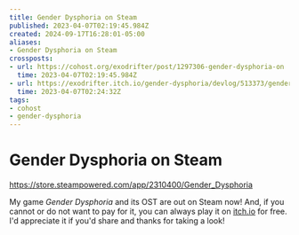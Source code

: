 ```yaml
---
title: Gender Dysphoria on Steam
published: 2023-04-07T02:19:45.984Z
created: 2024-09-17T16:28:01-05:00
aliases:
- Gender Dysphoria on Steam
crossposts:
- url: https://cohost.org/exodrifter/post/1297306-gender-dysphoria-on
  time: 2023-04-07T02:19:45.984Z
- url: https://exodrifter.itch.io/gender-dysphoria/devlog/513373/gender-dysphoria-now-on-steam
  time: 2023-04-07T02:24:32Z
tags:
- cohost
- gender-dysphoria
---
```


# Gender Dysphoria on Steam

https://store.steampowered.com/app/2310400/Gender_Dysphoria

My game _Gender Dysphoria_ and its OST are out on Steam now! And, if you cannot or do not want to pay for it, you can always play it on [itch.io](https://exodrifter.itch.io/gender-dysphoria) for free. I'd appreciate it if you'd share and thanks for taking a look!

